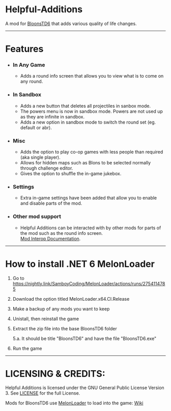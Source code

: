 # Helpful-Additions
A mod for [BloonsTD6](https://store.steampowered.com/app/960090/Bloons_TD_6/) that adds various quality of life changes.

---

# Features

* ### In Any Game
  * Adds a round info screen that allows you to view what is to come on any round.

* ### In Sandbox
  * Adds a new button that deletes all projectiles in sanbox mode.
  * The powers menu is now in sandbox mode. Powers are not used up as they are infinite in sandbox.
  * Adds a new option in sandbox mode to switch the round set (eg. default or abr).

* ### Misc
  * Adds the option to play co-op games with less people than required (aka single player).
  * Allows for hidden maps such as Blons to be selected normally through challenge editor.
  * Gives the option to shuffle the in-game jukebox.

* ### Settings
  * Extra in-game settings have been added that allow you to enable and disable parts of the mod.

* ### Other mod support
  * Helpful Additions can be interacted with by other mods for parts of the mod such as the round info screen.\
[Mod Interop Documentation](https://github.com/Baydock/Helpful-Additions/blob/main/Mod%20Interop.md).
 
---

# How to install .NET 6 MelonLoader

1. Go to https://nightly.link/SamboyCoding/MelonLoader/actions/runs/2754114785
2. Download the option titled MelonLoader.x64.CI.Release
3. Make a backup of any mods you want to keep
4. Unistall, then reinstall the game
5. Extract the zip file into the base BloonsTD6 folder

   5.a. It should be title "BloonsTD6" and have the file "BloonsTD6.exe"
6. Run the game

---

# LICENSING & CREDITS:
Helpful Additions is licensed under the GNU General Public License Version 3. See [LICENSE](https://github.com/Baydock/Helpful-Additions/blob/main/LICENSE) for the full License.

Mods for BloonsTD6 use [MelonLoader](https://github.com/LavaGang/MelonLoader) to load into the game: [Wiki](https://melonwiki.xyz)
